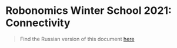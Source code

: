 # Robonomics Winter School 2021: Connectivity

> Find the Russian version of this document [here](README_ru.md) 


